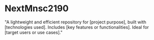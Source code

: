 # NextMnsc2190
"A lightweight and efficient repository for [project purpose], built with [technologies used]. Includes [key features or functionalities]. Ideal for [target users or use cases]."
